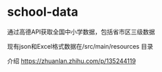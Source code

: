 # school-data
通过高德API获取全国中小学数据，包括省市区三级数据


现有json和Excel格式数据在/src/main/resources 目录


介绍 https://zhuanlan.zhihu.com/p/135244119







